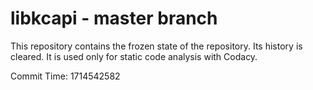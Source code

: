 # libkcapi - master branch

This repository contains the frozen state of the repository.
Its history is cleared. It is used only for static code
analysis with Codacy.

Commit Time: 1714542582